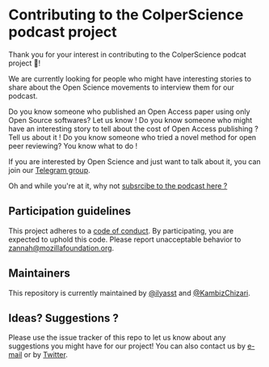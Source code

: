 # Contributing to the ColperScience podcast project

Thank you for your interest in contributing to the ColperScience podcat project :tada:!

We are currently looking for people who might have interesting stories to share about the Open Science movements to interview them for our podcast. 

Do you know someone who published an Open Access paper using only Open Source softwares? Let us know !
Do you know someone who might have an interesting story to tell about the cost of Open Access publishing ? Tell us about it !
Do you know someone who tried a novel method for open peer reviewing? You know what to do !

If you are interested by Open Science and just want to talk about it, you can join our [Telegram group](https://t.me/joinchat/AAAAAEMS-hkjv1dmZ31HSA).

Oh and while you're at it, why not [subsrcibe to the podcast here ?](http://blog.colperscience.com/)

## Participation guidelines

This project adheres to a [code of conduct](CODE_OF_CONDUCT.md). By participating, you are expected to uphold this code. Please report unacceptable behavior to zannah@mozillafoundation.org.

## Maintainers

This repository is currently maintained by [@ilyasst](https://github.com/ilyasst) and [@KambizChizari](https://github.com/KambizChizari).

## Ideas? Suggestions ?

Please use the issue tracker of this repo to let us know about any suggestions you might have for our project! You can also contact us by [e-mail](kambiz@colperscience.com) or by [Twitter](https://twitter.com/Colper_Science).
